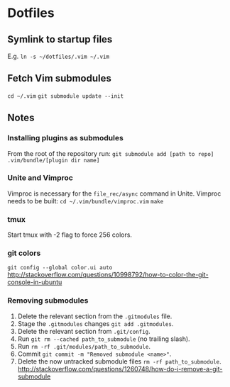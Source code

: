# Dotfiles

## Symlink to startup files
E.g. `ln -s ~/dotfiles/.vim ~/.vim`

## Fetch Vim submodules
`cd ~/.vim`
`git submodule update --init`

## Notes

### Installing plugins as submodules
From the root of the repository run:
`git submodule add [path to repo] .vim/bundle/[plugin dir name]`

### Unite and Vimproc
Vimproc is necessary for the `file_rec/async` command in Unite. Vimproc needs to be built:
`cd ~/.vim/bundle/vimproc.vim`
`make`

### tmux
Start tmux with -2 flag to force 256 colors.

### git colors
`git config --global color.ui auto`
http://stackoverflow.com/questions/10998792/how-to-color-the-git-console-in-ubuntu

### Removing submodules
1. Delete the relevant section from the `.gitmodules` file.
2. Stage the `.gitmodules` changes `git add .gitmodules`.
3. Delete the relevant section from `.git/config`.
4. Run `git rm --cached path_to_submodule` (no trailing slash).
5. Run `rm -rf .git/modules/path_to_submodule`.
6. Commit `git commit -m "Removed submodule <name>"`.
7. Delete the now untracked submodule files `rm -rf path_to_submodule`.
http://stackoverflow.com/questions/1260748/how-do-i-remove-a-git-submodule

